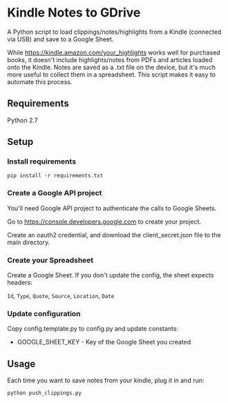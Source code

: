 # Kindle Notes to GDrive

A Python script to load clippings/notes/highlights from a Kindle (connected via USB)
and save to a Google Sheet.

While https://kindle.amazon.com/your_highlights works well for purchased books, it doesn't include highlights/notes from PDFs and articles loaded onto the Kindle. Notes are saved as a .txt file on the device, but it's much more useful to collect them in a spreadsheet. This script makes it easy to automate this process.

## Requirements

Python 2.7

## Setup

### Install requirements

```
pip install -r requirements.txt
```

### Create a Google API project

You'll need Google API project to authenticate the calls to Google Sheets.

Go to https://console.developers.google.com to create your project.

Create an oauth2 credential, and download the client_secret.json file to the main directory.

### Create your Spreadsheet

Create a Google Sheet.
If you don't update the config, the sheet expects headers:

`Id`, `Type`, `Quote`, `Source`, `Location`, `Date`

### Update configuration

Copy config.template.py to config.py and update constants:

* GOOGLE_SHEET_KEY - Key of the Google Sheet you created

## Usage

Each time you want to save notes from your kindle, plug it in and run:

```
python push_clippings.py
```